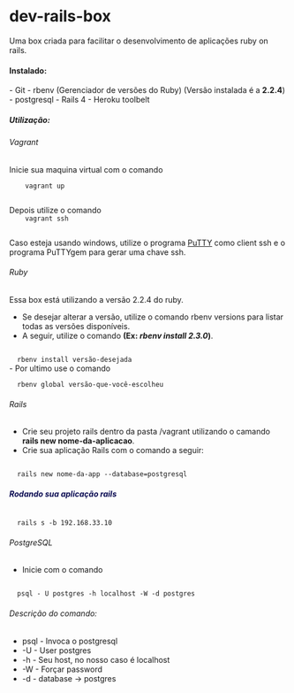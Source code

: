 # dev-rails-box
Uma box criada para facilitar o desenvolvimento de aplicações ruby on rails. 

<h4>Instalado:</h4>
  - Git 
  - rbenv (Gerenciador de versões do Ruby) (Versão instalada é a <b>2.2.4</b>)
  - postgresql
  - Rails 4
  - Heroku toolbelt

<h5>Utilização: </h5>

<h6> Vagrant </h6>

<p>
  Inicie sua maquina virtual com o comando <br>
  <code>
    vagrant up
  </code>
</p>

<p>
  Depois utilize o comando 
  <code>
    vagrant ssh
  </code>
</p>

<p>
  Caso esteja usando windows, utilize o programa <a href="http://www.chiark.greenend.org.uk/~sgtatham/putty/download.html" target="_blank">PuTTY</a> como client ssh e o programa PuTTYgem para gerar uma chave ssh. 
</p>

<h6>Ruby </h6>

Essa box está utilizando a versão 2.2.4 do ruby. 
- Se desejar alterar a versão, utilize o comando rbenv versions para listar todas as versões disponíveis. 
- A seguir, utilize o comando <b>(Ex: <i>rbenv install 2.3.0</i>)</b>. <br> 
<code>
  rbenv install versão-desejada
</code> 
- Por ultimo use o comando <br>
<code>
  rbenv global versão-que-você-escolheu
</code>

<h6>Rails </h6>

- Crie seu projeto rails dentro da pasta /vagrant utilizando o camando <b>rails new nome-da-aplicacao</b>.
- Crie sua aplicação Rails com o comando a seguir: 
 
<code>
  rails new nome-da-app --database=postgresql
</code>

<h5 style="color:#0A0B52;">Rodando sua aplicação rails</h5>

<code>
  rails s -b 192.168.33.10
</code>

<h6>PostgreSQL</h6>

- Inicie com o comando <br>
<code>
  psql - U postgres -h localhost -W -d postgres
</code>

<h6>Descrição do comando: </h6>

- psql  - Invoca o postgresql
- -U    - User postgres
- -h    - Seu host, no nosso caso é localhost
- -W    - Forçar password
- -d    - database -> postgres





